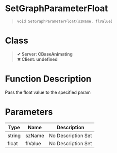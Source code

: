 # SetGraphParameterFloat
> `void SetGraphParameterFloat(szName, flValue)`
# Class
> __✔ Server: CBaseAnimating__  
> __✖ Client: undefined__  
# Function Description
Pass the float value to the specified param
# Parameters
Type|Name|Description
--|--|--
string|szName|No Description Set
float|flValue|No Description Set
